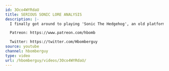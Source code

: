```yaml
---
id: 3Oco4WYRdaU
title: SERIOUS SONIC LORE ANALYSIS
description: |-
  I finally got around to playing 'Sonic The Hedgehog', an old platformer from 1991. Here are my thoughts about its story, themes and meaning, presented in a highly appropriate manner.

  Patreon: https://www.patreon.com/hbomb

  Twitter: https://twitter.com/Hbomberguy
source: youtube
channel: hbomberguy
type: video
url: /hbomberguy/videos/3Oco4WYRdaU/
---
```

